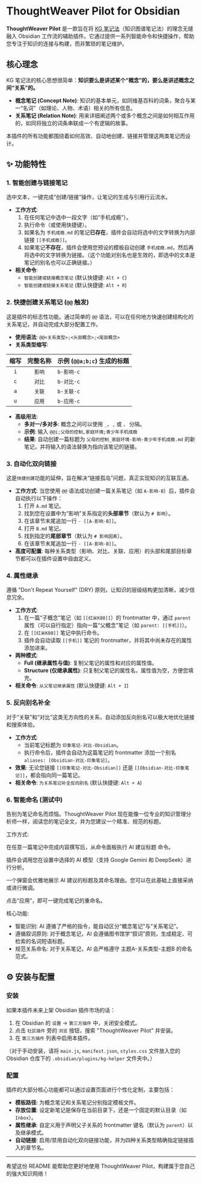 # ThoughtWeaver Pilot for Obsidian

**ThoughtWeaver Pilot** 是一款旨在将 [KG 笔记法](https://publish.obsidian.md/ryooo/G_%E6%96%87%E5%8C%96%E3%80%81%E7%A7%91%E5%AD%A6%E3%80%81%E6%95%99%E8%82%B2%E3%80%81%E4%BD%93%E8%82%B2/KG%E7%AC%94%E8%AE%B0%E6%B3%95%E5%85%A5%E9%97%A8%E6%95%99%E7%A8%8B)（知识图谱笔记法）的理念无缝融入 Obsidian 工作流的辅助插件。它通过提供一系列智能命令和快捷操作，帮助您专注于知识的连接与构建，而非繁琐的笔记维护。

## 核心理念

KG 笔记法的核心思想很简单：**知识要么是讲述某个“概念”的，要么是讲述概念之间“关系”的。**

- **概念笔记 (Concept Note)**: 知识的基本单元，如同维基百科的词条，聚合与某一“名词”（如理论、人物、术语）相关的所有信息。
- **关系笔记 (Relation Note)**: 用来详细阐述两个或多个概念之间是如何相互作用的，如同将独立的词条串联成一个有逻辑的故事。

本插件的所有功能都围绕着如何高效、自动地创建、链接并管理这两类笔记而设计。

## ✨ 功能特性

### 1. 智能创建与链接笔记

选中文本，一键完成“创建/链接”操作，让笔记的生成与引用行云流水。

- **工作方式**:
    1. 在任何笔记中选中一段文字（如“手机成瘾”）。
    2. 执行命令（或使用快捷键）。
    3. 如果名为 `手机成瘾.md` 的笔记**已存在**，插件会自动将选中的文字转换为内部链接 `[[手机成瘾]]`。
    4. 如果笔记**不存在**，插件会使用您预设的模板自动创建 `手机成瘾.md`，然后再将选中的文字转换为链接。（这个功能对别名也是生效的，即选中的文本是笔记的别名也可以正确链接。）
- **相关命令**:
    - `智能创建或链接概念笔记` (默认快捷键: `Alt + C`)
    - `智能创建或链接关系笔记` (默认快捷键: `Alt + R`)

### 2. 快捷创建关系笔记 (`@@` 触发)

这是插件的标志性功能。通过简单的 `@@` 语法，可以在任何地方快速创建结构化的关系笔记，并自动完成大部分配置工作。

- **使用语法**: `@@<关系类型>;<头部概念>;<尾部概念>`
- **关系类型缩写**:

| 缩写 | 完整名称 | 示例 (`@@a;b;c`) 生成的标题 |
| :--: | :------: | :------------------------- |
| `i`  |  `影响`  | `b-影响-c`                 |
| `c`  |  `对比`  | `b-对比-c`                 |
| `a`  |  `关联`  | `b-关联-c`                 |
| `u`  |  `应用`  | `b-应用-c`                 |

- **高级用法**:
    - **多对一/多对多**: 概念之间可以使用 `_`、`,` 或 `，` 分隔。
    - **示例**: 输入 `@@i;父母的控制,家庭环境;青少年手机成瘾`
    - **结果**: 自动创建一篇标题为 `父母的控制_家庭环境-影响-青少年手机成瘾.md` 的新笔记，并将输入的语法替换为指向该笔记的链接。

### 3. 自动化双向链接

这是`快捷创建`功能的延伸，旨在解决“链接孤岛”问题，真正实现知识的互联互通。

- **工作方式**: 当您使用 `@@` 语法成功创建一篇关系笔记（如 `A-影响-B`）后，插件会自动执行以下操作：
    1. 打开 `A.md` 笔记。
    2. 找到您在设置中为“影响”关系指定的**头部章节**（默认为 `# 影响`）。
    3. 在该章节末尾追加一行 `- [[A-影响-B]]`。
    4. 打开 `B.md` 笔记。
    5. 找到指定的**尾部章节**（默认为 `# 影响因素`）。
    6. 在该章节末尾追加一行 `- [[A-影响-B]]`。
- **高度可配置**: 每种关系类型（影响、对比、关联、应用）的头部和尾部目标章节都可以在插件设置中自由定义。

### 4. 属性继承

遵循 "Don't Repeat Yourself" (DRY) 原则，让知识的层级结构更加清晰，减少信息冗余。

- **工作方式**:
    1. 在一篇“子概念”笔记（如 `[[红米K80]]`）的 frontmatter 中，通过 `parent` 属性（可以自行指定）指向一篇“父概念”笔记（如 `parent: [[手机]]`）。
    2. 在 `[[红米K80]]` 笔记中执行命令。
    3. 插件会自动读取 `[[手机]]` 笔记的 frontmatter，并将其中尚未存在的属性添加进来。
- **两种模式**:
    - **Full (继承属性与值)**: 复制父笔记的属性和对应的属性值。
    - **Structure (仅继承属性)**: 只复制父笔记的属性名，属性值为空，方便您填充。
- **相关命令**: `从父笔记继承属性` (默认快捷键: `Alt + I`)

### 5. 反向别名补全

对于“关联”和“对比”这类无方向性的关系，自动添加反向别名可以极大地优化链接和搜索体验。

- **工作方式**:
    - 当前笔记标题为 `印象笔记-对比-Obsidian`。
    - 执行命令后，插件会自动为这篇笔记的 frontmatter 添加一个别名 `aliases: [Obsidian-对比-印象笔记]`。
- **效果**: 无论您链接 `[[印象笔记-对比-Obsidian]]` 还是 `[[Obsidian-对比-印象笔记]]`，都会指向同一篇笔记。
- **相关命令**: `为关系笔记补全反向别名` (默认快捷键: `Alt + A`)

### 6. 智能命名 (测试中) 

告别为笔记命名而烦恼。ThoughtWeaver Pilot 现在能像一位专业的知识管理分析师一样，阅读您的笔记全文，并为您建议一个精准、规范的标题。

工作方式:

在任意一篇笔记中完成内容撰写后，从命令面板执行 AI 建议标题 命令。

插件会调用您在设置中选择的 AI 模型（支持 Google Gemini 和 DeepSeek）进行分析。

一个弹窗会优雅地展示 AI 建议的标题及其命名理由。您可以在此基础上直接采纳或进行微调。

点击“应用”，即可一键完成笔记的重命名。

核心功能:

- 智能识别: AI 遵循了严格的指令，能自动区分“概念笔记”与“关系笔记”。
- 遵循叙词原则: 对于概念笔记，AI 会遵循图书馆学“叙词”原则，生成稳定、可检索的名词短语标题。
- 规范关系命名: 对于关系笔记，AI 会严格遵守 主题A-关系类型-主题B 的命名范式。

## ⚙️ 安装与配置

### 安装

如果本插件未来上架 Obsidian 插件市场的话：

1. 在 Obsidian 的 `设置` -> `第三方插件` 中，关闭安全模式。
2. 点击 `社区插件` 旁的 `浏览` 按钮，搜索 "ThoughtWeaver Pilot" 并安装。
3. 在 `第三方插件` 列表中启用本插件。

（对于手动安装，请将 `main.js`, `manifest.json`, `styles.css` 文件放入您的 Obsidian 仓库下的 `.obsidian/plugins/kg-helper` 文件夹中。）

### 配置

插件的大部分核心功能都可以通过设置页面进行个性化定制，主要包括：
- **模板路径**: 为概念笔记和关系笔记分别指定模板文件。
- **存放位置**: 设定新笔记是保存在当前目录下，还是一个固定的默认目录（如 `Inbox`）。
- **属性继承**: 自定义用于声明父子关系的 frontmatter 键名（默认为 `parent`）以及继承模式。
- **自动链接**: 启用/禁用自动化双向链接功能，并为四种关系类型精确指定链接插入的章节名。

---
希望这份 README 能帮助您更好地使用 ThoughtWeaver Pilot，构建属于您自己的强大知识网络！